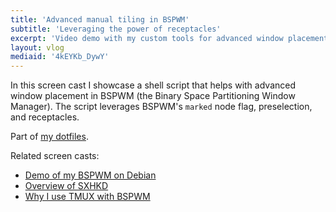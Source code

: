 ```yaml
---
title: 'Advanced manual tiling in BSPWM'
subtitle: 'Leveraging the power of receptacles'
excerpt: 'Video demo with my custom tools for advanced window placement using the Binary Space Partitioning Window Manager.'
layout: vlog
mediaid: '4kEYKb_DywY'
---
```


In this screen cast I showcase a shell script that helps with advanced
window placement in BSPWM (the Binary Space Partitioning Window
Manager).  The script leverages BSPWM's `marked` node flag,
preselection, and receptacles.

Part of [my dotfiles](https://gitlab.com/protesilaos/dotfiles).

Related screen casts:

* [Demo of my BSPWM on Debian](https://protesilaos.com/codelog/2018-12-27-bspwm-demo-video/)
* [Overview of SXHKD](https://protesilaos.com/codelog/2019-05-23-sxhkd-demo/)
* [Why I use TMUX with BSPWM](https://protesilaos.com/codelog/2019-01-13-tmux-demo-bspwm/)
